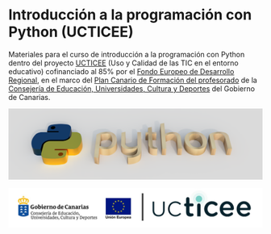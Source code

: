 # Introducción a la programación con Python (UCTICEE)

Materiales para el curso de introducción a la programación con Python dentro del proyecto [UCTICEE](http://www3.gobiernodecanarias.org/medusa/ecoescuela/ucticee/) (Uso y Calidad de las TIC en el entorno educativo) cofinanciado al 85% por el [Fondo Europeo de Desarrollo Regional](https://ec.europa.eu/regional_policy/es/funding/erdf/), en el marco del [Plan Canario de Formación del profesorado](https://www3.gobiernodecanarias.org/medusa/perfeccionamiento/areapersonal/aulatic.php?id=30) de la [Consejería de Educación, Universidades, Cultura y Deportes](https://www.gobiernodecanarias.org/educacion/web/) del Gobierno de Canarias.

![Python Logo 3D](python-logo-3d.png)

![CEU Logo](ceu-ucticee-logo.jpg)
